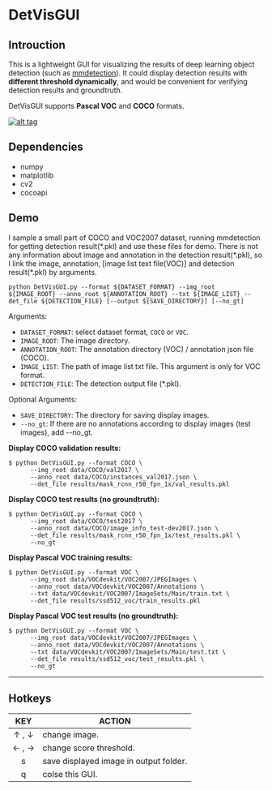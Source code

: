 # DetVisGUI

## Introuction

This is a lightweight GUI for visualizing the results of deep learning object detection (such as [mmdetection](https://github.com/open-mmlab/mmdetection)). It could display detection results with **different threshold dynamically**, and would be convenient for verifying detection results and groundtruth. 

DetVisGUI supports **Pascal VOC** and **COCO** formats. 

[![alt tag](./demo/demo.gif)](https://www.youtube.com/watch?v=4imQyECTik0)

## Dependencies
- numpy
- matplotlib
- cv2
- cocoapi

## Demo

I sample a small part of COCO and VOC2007 dataset, running mmdetection for getting detection result(\*.pkl) and use these files for demo. There is not any information about image and annotation in the detection result(\*.pkl), so I link the image, annotation, [image list text file(VOC)] and detection result(\*.pkl) by arguments.

```
python DetVisGUI.py --format ${DATASET_FORMAT} --img_root ${IMAGE_ROOT} --anno_root ${ANNOTATION_ROOT} --txt ${IMAGE_LIST} --det_file ${DETECTION_FILE} [--output ${SAVE_DIRECTORY}] [--no_gt]
```

Arguments:

- `DATASET_FORMAT`: select dataset format, `COCO` or `VOC`.
- `IMAGE_ROOT`: The image directory.
- `ANNOTATION_ROOT`: The annotation directory (VOC) / annotation json file (COCO).
- `IMAGE_LIST`: The path of image list txt file. This argument is only for VOC format.
- `DETECTION_FILE`: The detection output file (\*.pkl). 

Optional Arguments:

- `SAVE_DIRECTORY`: The directory for saving display images.
- `--no_gt`: If there are no annotations according to display images (test images), add --no_gt.

**Display COCO validation results:** 

```
$ python DetVisGUI.py --format COCO \
      --img_root data/COCO/val2017 \
      --anno_root data/COCO/instances_val2017.json \
      --det_file results/mask_rcnn_r50_fpn_1x/val_results.pkl 
```

**Display COCO test results (no groundtruth):**

```
$ python DetVisGUI.py --format COCO \
      --img_root data/COCO/test2017 \
      --anno_root data/COCO/image_info_test-dev2017.json \
      --det_file results/mask_rcnn_r50_fpn_1x/test_results.pkl \
      --no_gt
```

**Display Pascal VOC training results:** 

```
$ python DetVisGUI.py --format VOC \
      --img_root data/VOCdevkit/VOC2007/JPEGImages \
      --anno_root data/VOCdevkit/VOC2007/Annotations \
      --txt data/VOCdevkit/VOC2007/ImageSets/Main/train.txt \
      --det_file results/ssd512_voc/train_results.pkl
```

**Display Pascal VOC test results (no groundtruth):**

```
$ python DetVisGUI.py --format VOC \
      --img_root data/VOCdevkit/VOC2007/JPEGImages \
      --anno_root data/VOCdevkit/VOC2007/Annotations \
      --txt data/VOCdevkit/VOC2007/ImageSets/Main/test.txt \
      --det_file results/ssd512_voc/test_results.pkl \
      --no_gt
```

---

## Hotkeys

|     KEY    | ACTION                                    |
|:----------:|-------------------------------------------|
|   ↑ , ↓    | change image.                              |
|   ← , →    | change score threshold.                    | 
|     s     | save displayed image in output folder.     |
|     q     | colse this GUI.                            |

